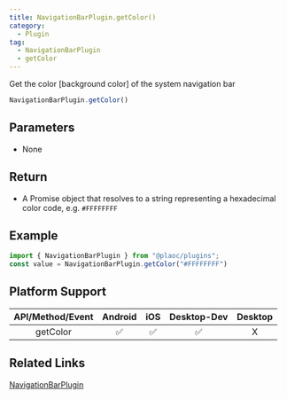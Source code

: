 ```yaml
---
title: NavigationBarPlugin.getColor()
category:
  - Plugin
tag:
  - NavigationBarPlugin 
  - getColor
---
```


Get the color [background color] of the system navigation bar  

```js
NavigationBarPlugin.getColor()
```

## Parameters

  - None

## Return

  - A Promise object that resolves to a string representing a hexadecimal color code, e.g. `#FFFFFFFF`

## Example
```js  
import { NavigationBarPlugin } from "@plaoc/plugins";
const value = NavigationBarPlugin.getColor("#FFFFFFFF") 
```


## Platform Support

| API/Method/Event | Android | iOS | Desktop-Dev | Desktop | 
|:------------:|:-------:|:---:|:-----------:|:-------:|
| getColor     | ✅      | ✅  | ✅          | X       |

## Related Links

[NavigationBarPlugin](./index.md)